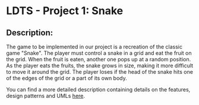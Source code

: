 # LDTS - Project 1: Snake

## Description:
The game to be implemented in our project is a recreation of the classic game "Snake". The player must control a snake in a grid and eat the fruit on the grid. When the fruit is eaten, another one pops up at a random position. As the player eats the fruits, the snake grows in size, making it more difficult to move it around the grid. The player loses if the head of the snake hits one of the edges of the grid or a part of its own body.

You can find a more detailed description containing details on the features, design patterns and UMLs [here](docs/README.md).

